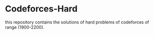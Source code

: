 # Codeforces-Hard
this repository contains the solutions of hard problems of codeforces of range (1900-2200).
